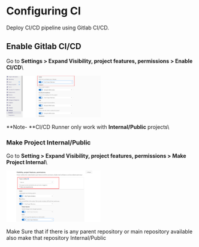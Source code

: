 # Configuring CI

Deploy CI/CD pipeline using Gitlab CI/CD.

## Enable Gitlab CI/CD

Go to **Settings > Expand Visibility, project features, permissions > Enable CI/CD**\

<img src=enable-ci.PNG width="50%" height="50%"/>


**Note- **CI/CD Runner only work with **Internal/Public** projects\

### Make Project Internal/Public

Go to **Setting > Expand Visibility, project features, permissions > Make Project Internal**\

<img src=project-visible.PNG width="50%" height="50%"/>

Make Sure that if there is any parent repository or main repository available also make that repository Internal/Public


